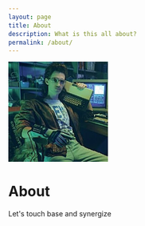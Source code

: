 ```yaml
---
layout: page
title: About
description: What is this all about?
permalink: /about/
---
```


<img class="img-rounded" src="/assets/img/uploads/profile.jpg" width="200">

# About

Let's touch base and synergize
